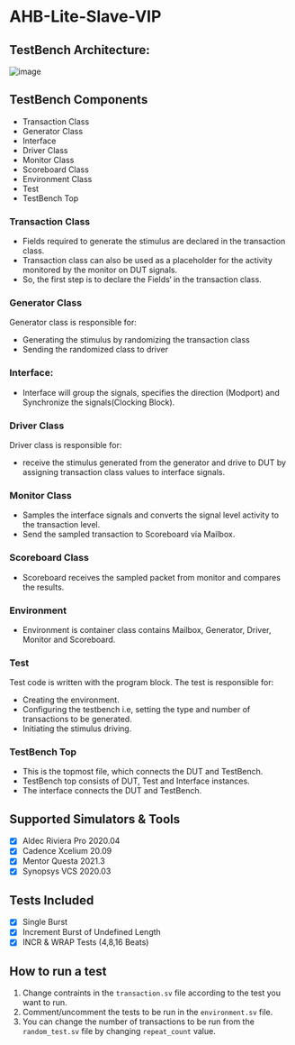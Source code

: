 # AHB-Lite-Slave-VIP

## TestBench Architecture:

![image](https://user-images.githubusercontent.com/71690787/156921559-75416eec-b76a-4bb9-a7d6-ad0e8460191f.png)

## TestBench Components
* Transaction Class
* Generator Class
* Interface
* Driver Class
* Monitor Class
* Scoreboard Class
* Environment Class
* Test
* TestBench Top

### Transaction Class
* Fields required to generate the stimulus are declared in the transaction class.
* Transaction class can also be used as a placeholder for the activity monitored by the monitor on DUT signals.
* So, the first step is to declare the Fields‘ in the transaction class.

### Generator Class
 Generator class is responsible for:
* Generating the stimulus by randomizing the transaction class
* Sending the randomized class to driver

### Interface:
* Interface will group the signals, specifies the direction (Modport) and Synchronize the signals(Clocking Block).

### Driver Class
 Driver class is responsible for:
* receive the stimulus generated from the generator and drive to DUT by assigning transaction class values to interface signals.

### Monitor Class
* Samples the interface signals and converts the signal level activity to the transaction level.
* Send the sampled transaction to Scoreboard via Mailbox.

### Scoreboard Class
* Scoreboard receives the sampled packet from monitor and compares the results.

### Environment
* Environment is container class contains Mailbox, Generator, Driver, Monitor and Scoreboard.

### Test
Test code is written with the program block.
The test is responsible for:
* Creating the environment.
* Configuring the testbench i.e, setting the type and number of transactions to be generated.
* Initiating the stimulus driving.

### TestBench Top
* This is the topmost file, which connects the DUT and TestBench.
* TestBench top consists of DUT, Test and Interface instances.
* The interface connects the DUT and TestBench.

## Supported Simulators & Tools
- [x] Aldec Riviera Pro 2020.04
- [x] Cadence Xcelium 20.09
- [x] Mentor Questa 2021.3
- [x] Synopsys VCS 2020.03

## Tests Included
- [x] Single Burst
- [x] Increment Burst of Undefined Length
- [x] INCR & WRAP Tests (4,8,16 Beats)

## How to run a test

1. Change contraints in the `transaction.sv` file according to the test you want to run.
2. Comment/uncomment the tests to be run in the `environment.sv` file.
3. You can change the number of transactions to be run from the `random_test.sv` file by changing `repeat_count` value.

